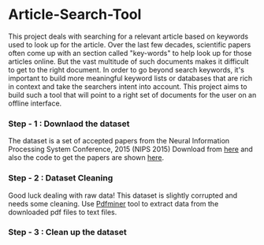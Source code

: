 # Article-Search-Tool
This project deals with searching for a relevant article based on keywords used to look up
for the article. Over the last few decades, scientific papers often come up with an section
called "key-words" to help look up for those articles online. But the vast multitude of such
documents makes it difficult to get to the right document. In order to go beyond search
keywords, it's important to build more meaningful keyword lists or databases that are rich
in context and take the searchers intent into account. This project aims to build such a
tool that will point to a right set of documents for the user on an offline interface.
### Step - 1 : Downlaod the dataset
The dataset is a set of accepted papers from the Neural Information Processing System
Conference, 2015 (NIPS 2015) Download from [here](https://www.kaggle.com/benhamner/nips-2015-papers/version/2/home) and also the code to get the papers are shown [here](https://github.com/benhamner/nips-2015-papers).
### Step - 2 : Dataset Cleaning
Good luck dealing with raw data!
This dataset is slightly corrupted and needs some cleaning. Use [Pdfminer](https://stackoverflow.com/questions/26494211/extracting-text-from-a-pdf-file-using-pdfminer-in-python) tool to extract data from the downloaded pdf files to text files.
### Step - 3 : Clean up the dataset
